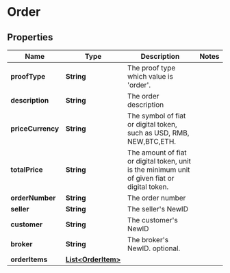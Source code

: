 # Order

## Properties
Name | Type | Description | Notes
------------ | ------------- | ------------- | -------------
**proofType** | **String** | The proof type which value is &#x27;order&#x27;. | 
**description** | **String** | The order description | 
**priceCurrency** | **String** | The symbol of fiat or digital token, such as USD, RMB, NEW,BTC,ETH. | 
**totalPrice** | **String** | The amount of fiat or digital token, unit is the minimum unit of given fiat or digital token. | 
**orderNumber** | **String** | The order number | 
**seller** | **String** | The seller&#x27;s NewID | 
**customer** | **String** | The customer&#x27;s NewID | 
**broker** | **String** | The broker&#x27;s NewID. optional. | 
**orderItems** | [**List&lt;OrderItem&gt;**](OrderItem.md) |  | 
